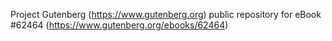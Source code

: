 Project Gutenberg (https://www.gutenberg.org) public repository for eBook #62464 (https://www.gutenberg.org/ebooks/62464)
